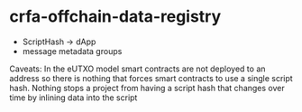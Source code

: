 # crfa-offchain-data-registry

- ScriptHash -> dApp
- message metadata groups


Caveats:
In the eUTXO model smart contracts are not deployed
to an address so there is nothing that forces smart contracts
to use a single script hash.
Nothing stops a project from having a script hash that changes over time by inlining data into the script

